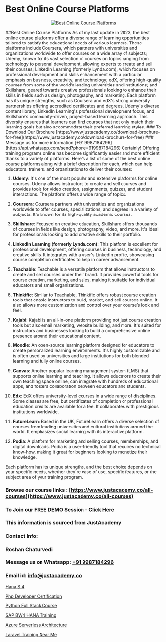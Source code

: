 # Best Online Course Platforms

<p align="center">
  <a href="https://justacademy.co/program-detail/software-testing">
    <img src="https://justacademy.co/storage2/program_images/1704700438.webp" alt="Best Online Course Platforms">
  </a>
</p>
##Best Online Course Platforms
As of my last update in 2023, the best online course platforms offer a diverse range of learning opportunities tailored to satisfy the educational needs of various learners. These platforms include Coursera, which partners with universities and organizations worldwide to offer courses on a wide array of subjects; Udemy, known for its vast selection of courses on topics ranging from technology to personal development, allowing experts to create and sell their courses; LinkedIn Learning (formerly Lynda.com), which focuses on professional development and skills enhancement with a particular emphasis on business, creativity, and technology; edX, offering high-quality courses from some of the world’s leading universities and institutions; and Skillshare, geared towards creative professionals looking to enhance their skills in fields such as design, photography, and marketing. Each platform has its unique strengths, such as Coursera and edX's strong university partnerships offering accredited certificates and degrees, Udemy's diverse content library, LinkedIn Learning's professional development focus, and Skillshare’s community-driven, project-based learning approach. This diversity ensures that learners can find courses that not only match their learning goals but also accommodate their preferred learning styles.
### To Download Our Brochure [https://www.justacademy.co/download-brochure-for-free](https://www.justacademy.co/download-brochure-for-free)
### Message us for more information [+91 9987184296](https://api.whatsapp.com/send?phone=919987184296)
Certainly! Offering training programs online has become significantly easier and more efficient thanks to a variety of platforms. Here's a list of some of the best online course platforms along with a brief description for each, which can help educators, trainers, and organizations to deliver their courses:

1) **Udemy**: It's one of the most popular and extensive platforms for online courses. Udemy allows instructors to create and sell courses and provides tools for video creation, assignments, quizzes, and student interactions. The platform offers a wide range of topics.

2) **Coursera**: Coursera partners with universities and organizations worldwide to offer courses, specializations, and degrees in a variety of subjects. It's known for its high-quality academic courses.

3) **Skillshare**: Focused on creative education, Skillshare offers thousands of courses in fields like design, photography, video, and more. It's ideal for professionals looking to add creative skills to their portfolio.

4) **LinkedIn Learning (formerly Lynda.com)**: This platform is excellent for professional development, offering courses in business, technology, and creative skills. It integrates with a user's LinkedIn profile, showcasing course completion certificates to help in career advancement.

5) **Teachable**: Teachable is a versatile platform that allows instructors to create and sell courses under their brand. It provides powerful tools for course creation, marketing, and sales, making it suitable for individual educators and small organizations.

6) **Thinkific**: Similar to Teachable, Thinkific offers robust course creation tools that enable instructors to build, market, and sell courses online. It also allows more customization and control over your course’s look and feel.

7) **Kajabi**: Kajabi is an all-in-one platform providing not just course creation tools but also email marketing, website building, and more. It's suited for instructors and businesses looking to build a comprehensive online presence around their educational content.

8) **Moodle**: An open-source learning platform designed for educators to create personalized learning environments. It's highly customizable and is often used by universities and large institutions for both blended learning and fully online courses.

9) **Canvas**: Another popular learning management system (LMS) that supports online learning and teaching. It allows educators to create their own teaching space online, can integrate with hundreds of educational apps, and fosters collaboration between educators and students.

10) **Edx**: EdX offers university-level courses in a wide range of disciplines. Some classes are free, but certificates of completion or professional education credits are available for a fee. It collaborates with prestigious institutions worldwide.

11) **FutureLearn**: Based in the UK, FutureLearn offers a diverse selection of courses from leading universities and cultural institutions around the world. It emphasizes social learning with its interactive platform.

12) **Podia**: A platform for marketing and selling courses, memberships, and digital downloads. Podia is a user-friendly tool that requires no technical know-how, making it great for beginners looking to monetize their knowledge.

Each platform has its unique strengths, and the best choice depends on your specific needs, whether they're ease of use, specific features, or the subject area of your training program.

### Browse our course links : [https://www.justacademy.co/all-courses](https://www.justacademy.co/all-courses) 
### To Join our FREE DEMO Session - [Click Here](https://www.justacademy.co/register-for-course-demo)


### This information is sourced from JustAcademy
### Contact Info:
### Roshan Chaturvedi
### Message us on Whatsapp: [+91 9987184296](https://api.whatsapp.com/send?phone=919987184296)
### Email id: [info@justacademy.co](mailto:info@justacademy.co)
                
[Hana S 4](https://www.linkedin.com/pulse/hana-4-justacademy-xrcgc/)

[Php Developer Certification](https://www.linkedin.com/pulse/php-developer-certification-justacademy-beangaluru-p02ec?trackingId=QTIu87SYrXL%2BK4o4aPHsgg%3D%3D&lipi=urn%3Ali%3Apage%3Ad_flagship3_company_admin%3BBUakVGECTzaHeYDngAD9NQ%3D%3D)

[Python Full Stack Course](https://medium.com/@sagarawat89/python-full-stack-course-f6c90665b2b1)

[SAP BW4 HANA Training](https://medium.com/@negishivu99/sap-bw4-hana-training-7a6eb2c9cd42)

[Azure Serverless Architecture](https://justacademyin.github.io/justacademy/azure-serverless-architecture)

[Laravel Training Near Me](https://justacademyin.github.io/justacademy/laravel-training-near-me)

